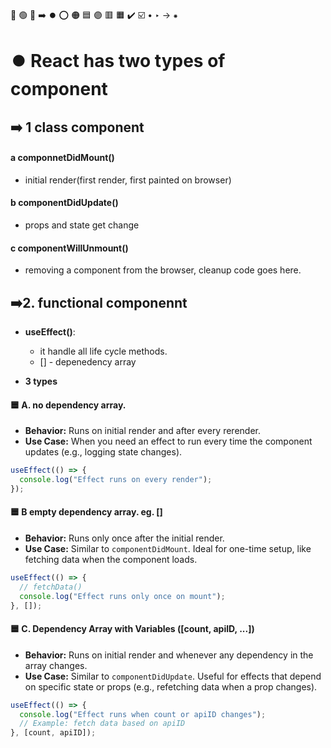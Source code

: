 🔵 🟢 🔴 ➡️ ⏺️ ⭕ 🟠 🟦 🟣 🟥 🟧 ✔️ ☑️ • ‣ → ⁕

# ⏺️ React has two types of component

## ➡️ 1 class component

#### a componnetDidMount()

- initial render(first render, first painted on browser)

#### b componentDidUpdate()

- props and state get change

#### c componentWillUnmount()

- removing a component from the browser, cleanup code goes here.

## ➡️2. functional componennt

- **useEffect()**:

  - it handle all life cycle methods.
  - [] - depenedency array

- **3 types**

#### 🟦 A. no dependency array.

- **Behavior:** Runs on initial render and after every rerender.
- **Use Case:** When you need an effect to run every time the component updates (e.g., logging state changes).

```js
useEffect(() => {
  console.log("Effect runs on every render");
});
```

#### 🟦 B empty dependency array. eg. []

- **Behavior:** Runs only once after the initial render.
- **Use Case:** Similar to `componentDidMount`. Ideal for one-time setup, like fetching data when the component loads.

```js
useEffect(() => {
  // fetchData()
  console.log("Effect runs only once on mount");
}, []);
```

#### 🟦 C. Dependency Array with Variables ([count, apiID, ...])

- **Behavior:** Runs on initial render and whenever any dependency in the array changes.
- **Use Case:** Similar to `componentDidUpdate`. Useful for effects that depend on specific state or props (e.g., refetching data when a prop changes).

```js
useEffect(() => {
  console.log("Effect runs when count or apiID changes");
  // Example: fetch data based on apiID
}, [count, apiID]);
```
